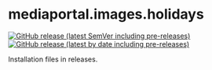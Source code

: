 # mediaportal.images.holidays

[![GitHub release (latest SemVer including pre-releases)](https://img.shields.io/github/v/release/andrewjswan/mediaportal.images.holidays?include_prereleases)](https://github.com/andrewjswan/mediaportal.images.holidays/releases)
[![GitHub release (latest by date including pre-releases)](https://img.shields.io/github/downloads-pre/andrewjswan/mediaportal.images.holidays/latest/total?label=release@downloads)](https://github.com/andrewjswan/mediaportal.images.holidays/releases)

Installation files in releases.

